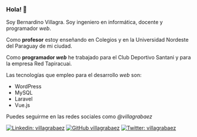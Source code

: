 ### Hola! 👋

Soy Bernardino Villagra. Soy ingeniero en informática, docente y programador *web*.

Como **profesor** estoy enseñando en Colegios y en la Universidad Nordeste del Paraguay de mi ciudad.

Como **programador *web*** he trabajado para el Club Deportivo Santani y para la empresa Red Tapiracuai.

<!--
[![Msurguy's github stats](https://github-readme-stats.vercel.app/api?username=villagrabaez&theme=dark&show_icons=true)](https://github.com/villagrabaez)
-->

Las tecnologías que empleo para el desarrollo *web* son:

- WordPress
- MySQL
- Laravel
- Vue.js

Puedes seguirme en las redes sociales como *@villagrabaez*

[![Linkedin: villagrabaez](https://img.shields.io/badge/-villagrabaez-blue?style=flat-square&logo=Linkedin&logoColor=white&link=https://www.linkedin.com/in/villagrabaez/)](https://www.linkedin.com/in/villagrabaez/) [![GitHub villagrabaez](https://img.shields.io/github/followers/villagrabaez?label=follow&style=social)](https://github.com/villagrabaez) [![Twitter: villagrabaez](https://img.shields.io/twitter/follow/villagrabaez?style=social)](https://twitter.com/villagrabaez)
